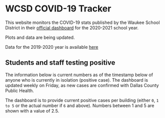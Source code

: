 # WCSD COVID-19 Tracker

This website monitors the COVID-19 stats published by the Waukee School District in their [official dashboard](https://waukeeschools.org/rtl/covid-19-information-for-families/)
for the 2020-2021 school year.

Plots and data are being updated.

Data for the 2019-2020 year is available [here](year2019.html)


## Students and staff testing positive

The information below is current numbers as of the timestamp below of anyone who is currently in isolation (positive case).
The dashboard is updated weekly on Friday, as new cases are confirmed with Dallas County Public Health.

The dashboard is to provide current positive cases per building (either `0`, `1 to 5` or the actual number if `6` and above).
Numbers between 1 and 5 are shown with a value of 2.5.

<div id="data-building20"></div>



<script src="https://cdn.jsdelivr.net/npm/vega@5.12.1"></script>
<script src="https://cdn.jsdelivr.net/npm/vega-lite@4.13.1"></script>
<script src="https://cdn.jsdelivr.net/npm/vega-embed@6.8.0"></script>
<script src="plots.js"></script>

<script type="text/javascript">
  load_plot("data-building20");
</script>
